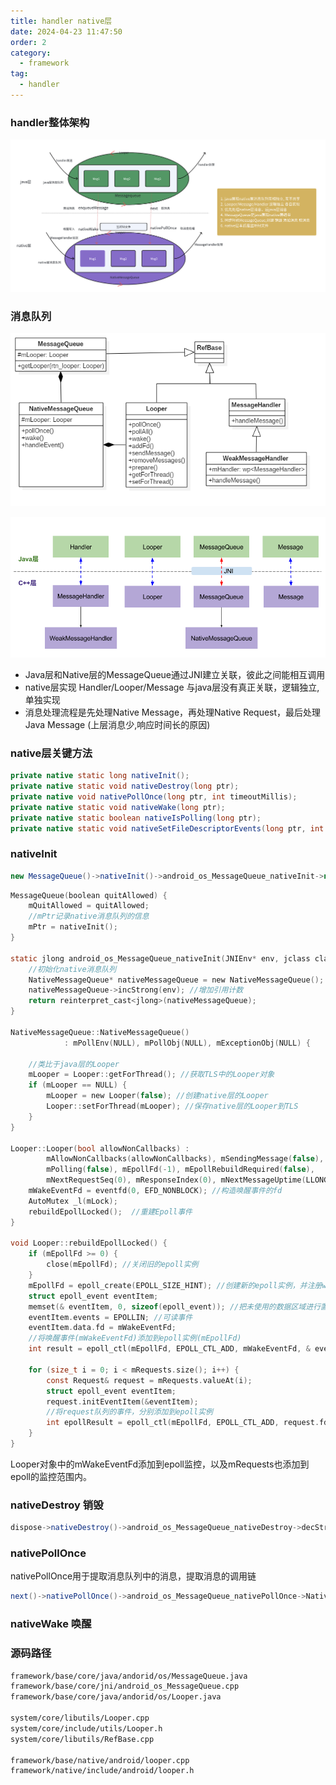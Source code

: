 ```yaml
---
title: handler native层
date: 2024-04-23 11:47:50
order: 2
category:
  - framework
tag:
  - handler
---
```


### handler整体架构

![handler架构](images/handler_framework.png)

### 消息队列

![消息队列](images/messageQueue.png)

![框架图](images/nativeMessageQueue.png)

* Java层和Native层的MessageQueue通过JNI建立关联，彼此之间能相互调用
* native层实现 Handler/Looper/Message 与java层没有真正关联，逻辑独立,单独实现
* 消息处理流程是先处理Native Message，再处理Native Request，最后处理Java Message (上层消息少,响应时间长的原因)

### native层关键方法
```java
private native static long nativeInit();
private native static void nativeDestroy(long ptr);
private native void nativePollOnce(long ptr, int timeoutMillis);
private native static void nativeWake(long ptr);
private native static boolean nativeIsPolling(long ptr);
private native static void nativeSetFileDescriptorEvents(long ptr, int fd, int events);
```

### nativeInit
```java
new MessageQueue()->nativeInit()->android_os_MessageQueue_nativeInit->new NativeMessageQueue->new Looper()->epoll_ctl
```

```c
MessageQueue(boolean quitAllowed) {
    mQuitAllowed = quitAllowed;
    //mPtr记录native消息队列的信息
    mPtr = nativeInit();  
}

static jlong android_os_MessageQueue_nativeInit(JNIEnv* env, jclass clazz) {
    //初始化native消息队列
    NativeMessageQueue* nativeMessageQueue = new NativeMessageQueue();
    nativeMessageQueue->incStrong(env); //增加引用计数
    return reinterpret_cast<jlong>(nativeMessageQueue);
}

NativeMessageQueue::NativeMessageQueue()
            : mPollEnv(NULL), mPollObj(NULL), mExceptionObj(NULL) {

    //类比于java层的Looper
    mLooper = Looper::getForThread(); //获取TLS中的Looper对象
    if (mLooper == NULL) {
        mLooper = new Looper(false); //创建native层的Looper
        Looper::setForThread(mLooper); //保存native层的Looper到TLS
    }
}

Looper::Looper(bool allowNonCallbacks) :
        mAllowNonCallbacks(allowNonCallbacks), mSendingMessage(false),
        mPolling(false), mEpollFd(-1), mEpollRebuildRequired(false),
        mNextRequestSeq(0), mResponseIndex(0), mNextMessageUptime(LLONG_MAX) {
    mWakeEventFd = eventfd(0, EFD_NONBLOCK); //构造唤醒事件的fd
    AutoMutex _l(mLock);
    rebuildEpollLocked();  //重建Epoll事件
}

void Looper::rebuildEpollLocked() {
    if (mEpollFd >= 0) {
        close(mEpollFd); //关闭旧的epoll实例
    }
    mEpollFd = epoll_create(EPOLL_SIZE_HINT); //创建新的epoll实例，并注册wake管道
    struct epoll_event eventItem;
    memset(& eventItem, 0, sizeof(epoll_event)); //把未使用的数据区域进行置0操作
    eventItem.events = EPOLLIN; //可读事件
    eventItem.data.fd = mWakeEventFd;
    //将唤醒事件(mWakeEventFd)添加到epoll实例(mEpollFd)
    int result = epoll_ctl(mEpollFd, EPOLL_CTL_ADD, mWakeEventFd, & eventItem);

    for (size_t i = 0; i < mRequests.size(); i++) {
        const Request& request = mRequests.valueAt(i);
        struct epoll_event eventItem;
        request.initEventItem(&eventItem);
        //将request队列的事件，分别添加到epoll实例
        int epollResult = epoll_ctl(mEpollFd, EPOLL_CTL_ADD, request.fd, & eventItem);
    }
}
```

Looper对象中的mWakeEventFd添加到epoll监控，以及mRequests也添加到epoll的监控范围内。

### nativeDestroy 销毁
```java
dispose->nativeDestroy()->android_os_MessageQueue_nativeDestroy->decStrong
```

### nativePollOnce

nativePollOnce用于提取消息队列中的消息，提取消息的调用链
```java
next()->nativePollOnce()->android_os_MessageQueue_nativePollOnce->NativeMessageQueue.pollOnce->Looper.pollOnce()->pollInner->epoll_wait->awoken
```


### nativeWake 唤醒






### 源码路径
```markdown
framework/base/core/java/andorid/os/MessageQueue.java
framework/base/core/jni/android_os_MessageQueue.cpp
framework/base/core/java/andorid/os/Looper.java

system/core/libutils/Looper.cpp
system/core/include/utils/Looper.h
system/core/libutils/RefBase.cpp

framework/base/native/android/looper.cpp
framework/native/include/android/looper.h
```